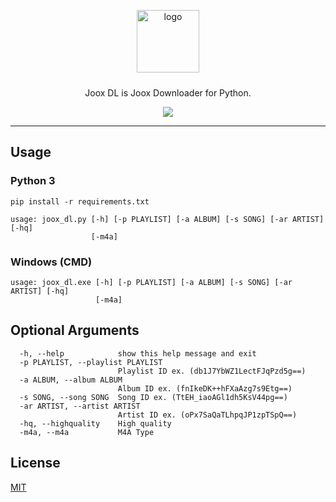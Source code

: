 ﻿<p align="center">
    <img alt="logo" src="https://fajar-isnandio.com/wp-content/uploads/2020/12/joox_dl.png"  height="100" style="margin-bottom: 10px;">
</p>

<p align="center">Joox DL is Joox Downloader for Python.</p>
<p align="center">
    <a href="https://fajar-isnandio.com">
        <img src="https://fajar-isnandio.com/wp-content/uploads/2015/02/fajar-isnandio-com.png">
    </a>
</p>

---

## Usage
### Python 3
```install
pip install -r requirements.txt
```
```usage python
usage: joox_dl.py [-h] [-p PLAYLIST] [-a ALBUM] [-s SONG] [-ar ARTIST] [-hq]
                  [-m4a]
```
### Windows (CMD)
```usage windows
usage: joox_dl.exe [-h] [-p PLAYLIST] [-a ALBUM] [-s SONG] [-ar ARTIST] [-hq]
                   [-m4a]
```

## Optional Arguments
```optar
  -h, --help            show this help message and exit
  -p PLAYLIST, --playlist PLAYLIST
                        Playlist ID ex. (db1J7YbWZ1LectFJqPzd5g==)
  -a ALBUM, --album ALBUM
                        Album ID ex. (fnIkeDK++hFXaAzg7s9Etg==)
  -s SONG, --song SONG  Song ID ex. (TtEH_iaoAGl1dh5KsV44pg==)
  -ar ARTIST, --artist ARTIST
                        Artist ID ex. (oPx7SaQaTLhpqJP1zpTSpQ==)
  -hq, --highquality    High quality
  -m4a, --m4a           M4A Type
```

## License
[MIT](https://en.wikipedia.org/wiki/MIT_License)